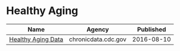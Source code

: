 # Healthy Aging

Name | Agency | Published
---- | ---- | ---------
[Healthy Aging Data](../socrata/hfr9-rurv.md) | chronicdata.cdc.gov | 2016-08-10

